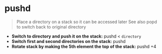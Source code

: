 # pushd
> Place a directory on a stack so it can be accessed later
> See also popd to switch back to original directory
- **Switch to directory and push it on the stack:**
pushd < `directory`
- **Switch first and second directories on the stack:**
pushd
- **Rotate stack by making the 5th element the top of the stack:**
pushd +4
